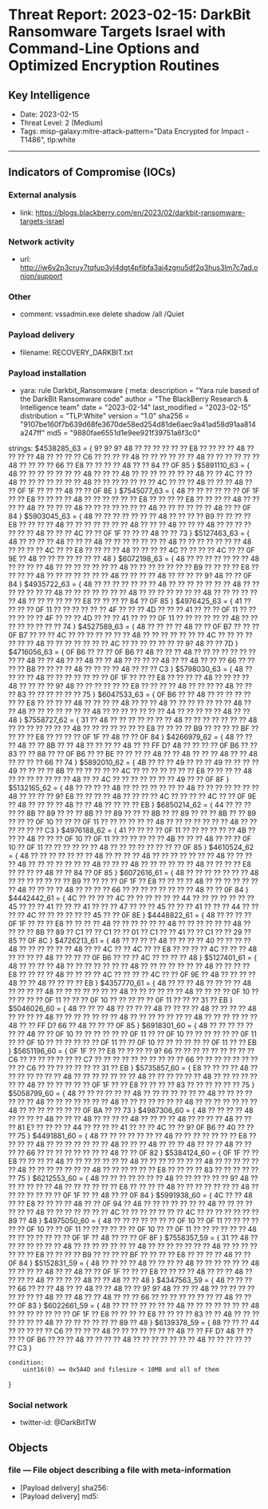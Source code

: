 # Threat Report: 2023-02-15: DarkBit Ransomware Targets Israel with Command-Line Options and Optimized Encryption Routines


## Key Intelligence
* Date: 2023-02-15
* Threat Level: 2 (Medium)
* Tags: misp-galaxy:mitre-attack-pattern="Data Encrypted for Impact - T1486", tlp:white

---

## Indicators of Compromise (IOCs)
### External analysis
* link: https://blogs.blackberry.com/en/2023/02/darkbit-ransomware-targets-israel

### Network activity
* url: http://iw6v2p3cruy7tqfup3yl4dgt4pfibfa3ai4zgnu5df2q3hus3lm7c7ad.onion/support

### Other
* comment: vssadmin.exe delete shadow /all /Quiet

### Payload delivery
* filename: RECOVERY_DARKBIT.txt

### Payload installation
* yara: rule Darkbit_Ransomware {
meta:
        description = "Yara rule based of the DarkBit Ransomware code"
        author = "The BlackBerry Research & Intelligence team"
        date = "2023-02-14"
        last_modified = "2023-02-15"
        distribution = "TLP:White"
        version = "1.0"
        sha256 = "9107be160f7b639d68fe3670de58ed254d81de6aec9a41ad58d91aa814a247ff"
        md5 = "9880fae6551d1e9ee921f39751a6f3c0"

strings:
        $4538285_63 = { 9? 9? 9? 48 ?? ?? ?? ?? ?? ?? E8 ?? ?? ?? ?? 48 ?? ?? ?? ?? 48 ?? ?? ?? ?? C6 ?? ?? ?? ?? 48 ?? ?? ?? ?? ?? ?? 48 ?? ?? ?? ?? ?? ?? 48 ?? ?? ?? ?? 66 ?? E8 ?? ?? ?? ?? 48 ?? ?? 84 ?? 0F 85 }
        $5891110_63 = { 48 ?? ?? ?? ?? ?? ?? ?? 48 ?? ?? ?? 48 ?? ?? ?? ?? ?? ?? ?? 48 ?? ?? 4C ?? ?? 48 ?? ?? ?? ?? ?? ?? ?? 48 ?? ?? ?? ?? ?? ?? ?? 4C ?? ?? ?? 48 ?? ?? ?? 48 ?? ?? 0F 1F ?? ?? ?? 48 ?? ?? 0F 8E }
        $7545077_63 = { 48 ?? ?? ?? ?? ?? ?? 0F 1F ?? ?? E8 ?? ?? ?? ?? 48 ?? ?? ?? ?? ?? ?? E8 ?? ?? ?? ?? E8 ?? ?? ?? ?? 48 ?? ?? ?? ?? 48 ?? ?? ?? ?? 48 ?? ?? ?? ?? ?? ?? ?? 48 ?? ?? ?? ?? ?? ?? 48 ?? ?? 0F 84 }
        $5903045_63 = { 48 ?? ?? ?? ?? ?? ?? ?? 48 ?? ?? ?? ?? B9 ?? ?? ?? ?? E8 ?? ?? ?? ?? 48 ?? ?? ?? ?? ?? ?? ?? 48 ?? ?? ?? 48 ?? ?? ?? 48 ?? ?? ?? ?? ?? ?? ?? 48 ?? ?? ?? 4C ?? ?? 0F 1F ?? ?? ?? 48 ?? ?? 73 }
        $5127463_63 = { 48 ?? ?? ?? ?? 48 ?? ?? ?? 48 ?? ?? ?? ?? ?? ?? ?? 48 ?? ?? ?? ?? ?? ?? ?? 48 ?? ?? ?? ?? 4C ?? ?? E8 ?? ?? ?? ?? 48 ?? ?? ?? ?? 4C ?? ?? ?? ?? 4C ?? ?? 0F 9E ?? 48 ?? ?? ?? ?? ?? ?? ?? 48 }
        $6072198_63 = { 48 ?? ?? ?? ?? ?? ?? ?? 48 ?? ?? ?? ?? 48 ?? ?? ?? ?? ?? ?? ?? 48 ?? ?? ?? ?? ?? ?? ?? B9 ?? ?? ?? ?? E8 ?? ?? ?? ?? 48 ?? ?? ?? ?? ?? ?? ?? 48 ?? ?? ?? ?? 48 ?? ?? ?? ?? 9? 48 ?? ?? 0F 84 }
        $4935722_63 = { 48 ?? ?? ?? ?? ?? ?? ?? 48 ?? ?? ?? ?? ?? ?? ?? 48 ?? ?? ?? ?? ?? ?? ?? 48 ?? ?? ?? ?? ?? ?? ?? 48 ?? ?? ?? ?? ?? ?? ?? 48 ?? ?? ?? ?? ?? ?? 48 ?? ?? ?? ?? ?? ?? E8 ?? ?? ?? ?? 84 ?? 0F 85 }
        $4976425_63 = { 41 ?? ?? ?? ?? 0F 11 ?? ?? ?? ?? ?? ?? 4F ?? ?? ?? 4D ?? ?? ?? 41 ?? ?? ?? 0F 11 ?? ?? ?? ?? ?? ?? 4F ?? ?? ?? 4D ?? ?? ?? 41 ?? ?? ?? 0F 11 ?? ?? ?? ?? ?? ?? 48 ?? ?? ?? ?? ?? ?? ?? ?? 74 }
        $4527589_63 = { 48 ?? ?? ?? ?? 48 ?? ?? 0F B7 ?? ?? ?? 0F B7 ?? ?? ?? 4C ?? ?? ?? ?? ?? ?? ?? 48 ?? ?? ?? ?? ?? ?? ?? 4C ?? ?? ?? ?? ?? ?? ?? 48 ?? ?? ?? ?? ?? ?? ?? 4C ?? ?? ?? ?? ?? ?? ?? 9? 48 ?? ?? 7D }
        $4716056_63 = { 0F B6 ?? ?? ?? 0F B6 ?? 48 ?? ?? ?? 48 ?? ?? ?? ?? ?? ?? ?? ?? ?? 48 ?? ?? 48 ?? ?? 48 ?? ?? 48 ?? ?? ?? ?? 48 ?? ?? 48 ?? ?? ?? 66 ?? ?? ?? ?? B8 ?? ?? ?? ?? 48 ?? ?? ?? ?? 48 ?? ?? ?? C3 }
        $5798030_63 = { 48 ?? ?? ?? ?? 48 ?? ?? ?? ?? ?? ?? ?? 0F 1F ?? ?? ?? E8 ?? ?? ?? ?? 48 ?? ?? ?? ?? 48 ?? ?? ?? ?? 9? 48 ?? ?? ?? ?? ?? ?? E8 ?? ?? ?? ?? 48 ?? ?? ?? ?? 48 ?? ?? ?? 83 ?? ?? ?? ?? ?? ?? 75 }
        $6047533_63 = { 0F B6 ?? ?? 48 ?? ?? ?? ?? ?? ?? ?? E8 ?? ?? ?? ?? 48 ?? ?? ?? ?? 48 ?? ?? ?? 48 ?? ?? ?? ?? ?? ?? ?? 48 ?? ?? 48 ?? ?? ?? ?? ?? ?? ?? 48 ?? ?? ?? ?? ?? ?? ?? 44 ?? ?? ?? ?? ?? 48 ?? ?? 48 }
        $7558727_62 = { 31 ?? 48 ?? ?? ?? ?? ?? ?? ?? 48 ?? ?? ?? ?? ?? ?? ?? 48 ?? ?? ?? ?? ?? ?? ?? 48 ?? ?? ?? ?? ?? ?? ?? E8 ?? ?? ?? ?? B9 ?? ?? ?? ?? BF ?? ?? ?? ?? E8 ?? ?? ?? ?? 0F 1F ?? 48 ?? ?? 0F 84 }
        $4266979_62 = { 48 ?? ?? ?? 48 ?? ?? 8B ?? ?? 48 ?? ?? ?? ?? 48 ?? ?? FF D? 48 ?? ?? ?? ?? 0F B6 ?? ?? 83 ?? ?? 88 ?? ?? 0F B6 ?? ?? BE ?? ?? ?? ?? 48 ?? ?? 48 ?? ?? ?? 48 ?? ?? 48 ?? ?? ?? ?? 66 ?? 74 }
        $5892010_62 = { 4B ?? ?? ?? 49 ?? ?? ?? 49 ?? ?? ?? ?? 49 ?? ?? ?? ?? 8B ?? ?? ?? ?? ?? ?? 4C ?? ?? ?? ?? ?? ?? ?? E8 ?? ?? ?? ?? 48 ?? ?? ?? ?? ?? ?? ?? 48 ?? ?? 4C ?? ?? ?? ?? ?? ?? ?? 49 ?? ?? 0F 8F }
        $5132165_62 = { 48 ?? ?? ?? ?? 48 ?? ?? ?? ?? ?? ?? ?? 48 ?? ?? ?? ?? ?? ?? ?? 48 ?? ?? ?? ?? 9? E8 ?? ?? ?? ?? 48 ?? ?? ?? ?? 4C ?? ?? ?? ?? 4C ?? ?? 0F 9E ?? 48 ?? ?? ?? ?? 48 ?? ?? 48 ?? ?? ?? ?? EB }
        $6850214_62 = { 44 ?? ?? ?? ?? ?? 8B ?? 89 ?? ?? ?? 8B ?? ?? 89 ?? ?? ?? 8B ?? ?? 89 ?? ?? ?? 8B ?? ?? 89 ?? ?? ?? 0F 10 ?? ?? ?? 0F 11 ?? ?? ?? ?? ?? ?? 48 ?? ?? ?? ?? ?? ?? ?? 48 ?? ?? ?? ?? ?? ?? C3 }
        $4976188_62 = { 41 ?? ?? ?? ?? 0F 11 ?? ?? ?? ?? ?? ?? 4B ?? ?? ?? 48 ?? ?? ?? 0F 10 ?? 0F 11 ?? ?? ?? ?? ?? ?? 4B ?? ?? ?? 48 ?? ?? ?? 0F 10 ?? 0F 11 ?? ?? ?? ?? ?? ?? 48 ?? ?? ?? ?? ?? ?? ?? ?? 0F 85 }
        $4610524_62 = { 48 ?? ?? ?? ?? ?? ?? ?? 48 ?? ?? ?? ?? 48 ?? ?? ?? ?? ?? ?? ?? 48 ?? ?? ?? ?? 48 ?? ?? ?? ?? ?? ?? ?? 48 ?? ?? ?? 48 ?? ?? ?? ?? ?? ?? 48 ?? ?? ?? ?? E8 ?? ?? ?? ?? 48 ?? ?? 84 ?? 0F 85 }
        $6072616_61 = { 48 ?? ?? ?? ?? ?? ?? ?? 48 ?? ?? ?? ?? ?? ?? ?? B9 ?? ?? ?? ?? 0F 1F ?? E8 ?? ?? ?? ?? 48 ?? ?? ?? ?? ?? ?? ?? 48 ?? ?? ?? ?? 48 ?? ?? ?? ?? 66 ?? ?? ?? ?? ?? ?? ?? ?? 48 ?? ?? 0F 84 }
        $4442442_61 = { 4C ?? ?? ?? ?? 4C ?? ?? ?? ?? ?? ?? 44 ?? ?? ?? ?? ?? ?? ?? 45 ?? ?? ?? 41 ?? ?? ?? 41 ?? ?? ?? 47 ?? ?? ?? 45 ?? ?? ?? 41 ?? ?? ?? 44 ?? ?? ?? ?? 4C ?? ?? ?? ?? ?? ?? 45 ?? ?? 0F 8E }
        $4448822_61 = { 48 ?? ?? ?? ?? 0F 1F ?? ?? ?? E8 ?? ?? ?? ?? 48 ?? ?? ?? ?? ?? ?? 48 ?? ?? ?? ?? ?? ?? 48 ?? ?? ?? ?? 8B ?? 89 ?? C1 ?? ?? C1 ?? ?? 01 ?? C1 ?? ?? 41 ?? ?? C1 ?? ?? 29 ?? 85 ?? 0F 8C }
        $4726213_61 = { 48 ?? ?? ?? ?? 48 ?? ?? ?? ?? 40 ?? ?? ?? ?? 48 ?? ?? ?? ?? ?? ?? 48 ?? ?? 4C ?? ?? 4C ?? ?? E8 ?? ?? ?? ?? 4C ?? ?? ?? 48 ?? ?? ?? ?? 48 ?? ?? ?? ?? 0F B6 ?? ?? ?? 4C ?? ?? ?? ?? 48 }
        $5127401_61 = { 48 ?? ?? ?? ?? 48 ?? ?? ?? ?? ?? ?? ?? 48 ?? ?? ?? ?? ?? ?? ?? 48 ?? ?? ?? ?? E8 ?? ?? ?? ?? 48 ?? ?? ?? ?? 4C ?? ?? ?? ?? 4C ?? ?? 0F 9E ?? 48 ?? ?? ?? ?? 48 ?? ?? 48 ?? ?? ?? ?? EB }
        $4357770_61 = { 48 ?? ?? ?? 48 ?? ?? ?? ?? 48 ?? ?? ?? ?? 48 ?? ?? ?? ?? ?? ?? ?? 48 ?? ?? ?? ?? ?? ?? 48 ?? ?? ?? ?? 0F 10 ?? ?? ?? ?? ?? 0F 11 ?? ?? ?? 0F 10 ?? ?? ?? ?? ?? 0F 11 ?? ?? ?? 31 ?? EB }
        $5046026_60 = { 48 ?? ?? ?? 48 ?? ?? ?? ?? 48 ?? ?? ?? ?? 48 ?? ?? ?? ?? 48 ?? ?? ?? ?? 48 ?? ?? ?? ?? ?? ?? ?? 48 ?? ?? ?? ?? ?? ?? ?? 48 ?? ?? ?? ?? ?? ?? 48 ?? ?? FF D? 66 ?? 48 ?? ?? ?? 0F 85 }
        $6918301_60 = { 48 ?? ?? ?? ?? ?? ?? ?? 48 ?? ?? 0F 10 ?? ?? ?? ?? ?? ?? 0F 11 ?? ?? 0F 10 ?? ?? ?? ?? ?? ?? 0F 11 ?? ?? 0F 10 ?? ?? ?? ?? ?? ?? 0F 11 ?? ?? 0F 10 ?? ?? ?? ?? ?? ?? 0F 11 ?? ?? EB }
        $5651196_60 = { 0F 1F ?? ?? E8 ?? ?? ?? ?? 9? 66 ?? ?? ?? ?? ?? ?? ?? ?? ?? C6 ?? ?? ?? ?? ?? ?? ?? C7 ?? ?? ?? ?? ?? ?? ?? ?? ?? ?? 66 ?? ?? ?? ?? ?? ?? ?? ?? ?? C6 ?? ?? ?? ?? ?? ?? ?? 31 ?? EB }
        $5735857_60 = { E8 ?? ?? ?? ?? 48 ?? ?? ?? ?? ?? ?? ?? 48 ?? ?? ?? ?? ?? ?? ?? 48 ?? ?? ?? ?? ?? ?? 48 ?? ?? ?? ?? ?? ?? ?? 48 ?? ?? ?? ?? ?? ?? 0F 1F ?? ?? E8 ?? ?? ?? ?? 83 ?? ?? ?? ?? ?? ?? 75 }
        $5058799_60 = { 48 ?? ?? ?? ?? ?? ?? 48 ?? ?? ?? ?? ?? ?? ?? 48 ?? ?? ?? ?? ?? ?? ?? 48 ?? ?? ?? ?? ?? ?? ?? 48 ?? ?? ?? ?? ?? ?? ?? 48 ?? ?? ?? ?? ?? ?? ?? 48 ?? ?? ?? ?? ?? ?? ?? 0F BA ?? ?? 73 }
        $4987306_60 = { 48 ?? ?? ?? ?? 48 ?? ?? ?? ?? 48 ?? ?? ?? 48 ?? ?? ?? ?? 48 ?? ?? ?? ?? 48 ?? ?? ?? ?? 48 ?? ?? ?? 81 E? ?? ?? ?? ?? 44 ?? ?? ?? ?? 41 ?? ?? ?? 4C ?? ?? 9? 0F B6 ?? 40 ?? ?? ?? 75 }
        $4491881_60 = { 48 ?? ?? ?? ?? ?? ?? ?? 48 ?? ?? ?? ?? ?? ?? ?? E8 ?? ?? ?? ?? 48 ?? ?? ?? ?? ?? ?? ?? 48 ?? ?? ?? 48 ?? ?? ?? 48 ?? ?? ?? 48 ?? ?? ?? ?? 66 ?? ?? ?? ?? ?? ?? ?? ?? 48 ?? ?? 0F 82 }
        $5384124_60 = { 0F 1F ?? ?? E8 ?? ?? ?? ?? 48 ?? ?? ?? ?? ?? ?? ?? 48 ?? ?? ?? ?? ?? ?? ?? 48 ?? ?? ?? ?? ?? ?? 48 ?? ?? ?? ?? ?? ?? ?? 48 ?? ?? ?? ?? ?? ?? E8 ?? ?? ?? ?? 83 ?? ?? ?? ?? ?? ?? 75 }
        $6212553_60 = { 48 ?? ?? ?? ?? ?? ?? ?? 48 ?? ?? ?? ?? ?? ?? 9? 48 ?? ?? ?? ?? ?? ?? 48 ?? ?? ?? ?? ?? ?? E8 ?? ?? ?? ?? 48 ?? ?? ?? ?? ?? ?? ?? 48 ?? ?? ?? ?? ?? ?? ?? 0F 1F ?? ?? 48 ?? ?? 0F 84 }
        $5991938_60 = { 4C ?? ?? 48 ?? ?? E8 ?? ?? ?? ?? 48 ?? ?? 0F 94 ?? 48 ?? ?? ?? ?? ?? ?? ?? 48 ?? ?? ?? ?? ?? ?? ?? 48 ?? ?? ?? ?? ?? ?? ?? 4C ?? ?? ?? ?? ?? ?? ?? 4C ?? ?? ?? ?? ?? ?? ?? 89 ?? 48 }
        $4975050_60 = { 48 ?? ?? ?? ?? ?? ?? ?? 0F 10 ?? 0F 11 ?? ?? ?? ?? ?? ?? 0F 10 ?? ?? 0F 11 ?? ?? ?? ?? ?? ?? 0F 10 ?? ?? 0F 11 ?? ?? ?? ?? ?? ?? 48 ?? ?? ?? ?? ?? ?? ?? 0F 1F ?? 48 ?? ?? ?? 0F 8F }
        $7558357_59 = { 31 ?? 48 ?? ?? ?? ?? ?? ?? ?? 48 ?? ?? ?? ?? ?? ?? ?? 48 ?? ?? ?? ?? ?? ?? ?? 48 ?? ?? ?? ?? ?? ?? ?? E8 ?? ?? ?? ?? B9 ?? ?? ?? ?? BF ?? ?? ?? ?? E8 ?? ?? ?? ?? 48 ?? ?? 0F 84 }
        $5152831_59 = { 48 ?? ?? ?? ?? 48 ?? ?? ?? ?? 48 ?? ?? ?? ?? ?? ?? 48 ?? ?? ?? ?? 48 ?? ?? 48 ?? ?? 0F 1F ?? ?? ?? E8 ?? ?? ?? ?? 48 ?? ?? ?? 48 ?? ?? ?? ?? 48 ?? ?? ?? ?? 48 ?? ?? 48 ?? ?? 48 }
        $4347563_59 = { 48 ?? ?? ?? ?? 66 ?? ?? ?? 48 ?? ?? 48 ?? ?? 48 ?? ?? 9? 9? 48 ?? ?? ?? 48 ?? ?? ?? ?? ?? ?? ?? ?? ?? 48 ?? ?? 48 ?? ?? 48 ?? ?? ?? 66 ?? ?? ?? ?? ?? ?? ?? ?? 48 ?? ?? ?? 0F 83 }
        $6022661_59 = { 48 ?? ?? ?? ?? ?? ?? ?? 48 ?? ?? ?? ?? ?? ?? ?? 48 ?? ?? ?? ?? ?? ?? ?? 0F 1F ?? E8 ?? ?? ?? ?? E8 ?? ?? ?? ?? 83 ?? ?? 48 ?? ?? ?? ?? ?? ?? ?? 48 ?? ?? ?? ?? ?? ?? ?? 89 ?? 48 }
        $6139378_59 = { 88 ?? ?? ?? 44 ?? ?? ?? ?? ?? C6 ?? ?? ?? ?? 48 ?? ?? ?? ?? ?? ?? ?? 48 ?? ?? FF D? 48 ?? ?? ?? ?? 0F B6 ?? ?? ?? 48 ?? ?? ?? ?? 48 ?? ?? ?? ?? ?? ?? ?? 48 ?? ?? ?? ?? ?? ?? C3 }

    condition:
        uint16(0) == 0x5A4D and filesize < 10MB and all of them
}

### Social network
* twitter-id: @DarkBitTW

## Objects
### file — File object describing a file with meta-information
* [Payload delivery] sha256: <sha256>
* [Payload delivery] md5: <md5>
